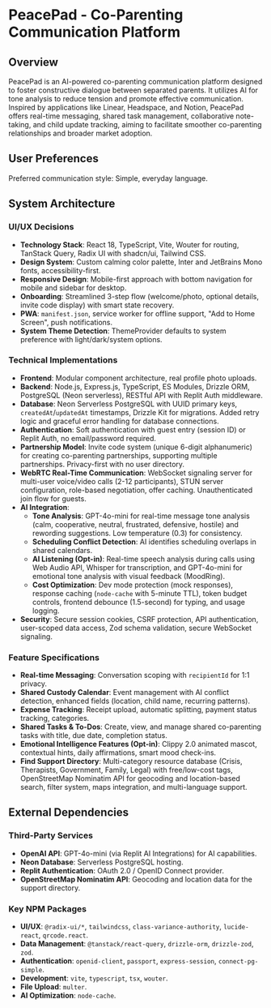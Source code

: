 # PeacePad - Co-Parenting Communication Platform

## Overview
PeacePad is an AI-powered co-parenting communication platform designed to foster constructive dialogue between separated parents. It utilizes AI for tone analysis to reduce tension and promote effective communication. Inspired by applications like Linear, Headspace, and Notion, PeacePad offers real-time messaging, shared task management, collaborative note-taking, and child update tracking, aiming to facilitate smoother co-parenting relationships and broader market adoption.

## User Preferences
Preferred communication style: Simple, everyday language.

## System Architecture

### UI/UX Decisions
- **Technology Stack**: React 18, TypeScript, Vite, Wouter for routing, TanStack Query, Radix UI with shadcn/ui, Tailwind CSS.
- **Design System**: Custom calming color palette, Inter and JetBrains Mono fonts, accessibility-first.
- **Responsive Design**: Mobile-first approach with bottom navigation for mobile and sidebar for desktop.
- **Onboarding**: Streamlined 3-step flow (welcome/photo, optional details, invite code display) with smart state recovery.
- **PWA**: `manifest.json`, service worker for offline support, "Add to Home Screen", push notifications.
- **System Theme Detection**: ThemeProvider defaults to system preference with light/dark/system options.

### Technical Implementations
- **Frontend**: Modular component architecture, real profile photo uploads.
- **Backend**: Node.js, Express.js, TypeScript, ES Modules, Drizzle ORM, PostgreSQL (Neon serverless), RESTful API with Replit Auth middleware.
- **Database**: Neon Serverless PostgreSQL with UUID primary keys, `createdAt`/`updatedAt` timestamps, Drizzle Kit for migrations. Added retry logic and graceful error handling for database connections.
- **Authentication**: Soft authentication with guest entry (session ID) or Replit Auth, no email/password required.
- **Partnership Model**: Invite code system (unique 6-digit alphanumeric) for creating co-parenting partnerships, supporting multiple partnerships. Privacy-first with no user directory.
- **WebRTC Real-Time Communication**: WebSocket signaling server for multi-user voice/video calls (2-12 participants), STUN server configuration, role-based negotiation, offer caching. Unauthenticated join flow for guests.
- **AI Integration**:
    - **Tone Analysis**: GPT-4o-mini for real-time message tone analysis (calm, cooperative, neutral, frustrated, defensive, hostile) and rewording suggestions. Low temperature (0.3) for consistency.
    - **Scheduling Conflict Detection**: AI identifies scheduling overlaps in shared calendars.
    - **AI Listening (Opt-in)**: Real-time speech analysis during calls using Web Audio API, Whisper for transcription, and GPT-4o-mini for emotional tone analysis with visual feedback (MoodRing).
    - **Cost Optimization**: Dev mode protection (mock responses), response caching (`node-cache` with 5-minute TTL), token budget controls, frontend debounce (1.5-second) for typing, and usage logging.
- **Security**: Secure session cookies, CSRF protection, API authentication, user-scoped data access, Zod schema validation, secure WebSocket signaling.

### Feature Specifications
- **Real-time Messaging**: Conversation scoping with `recipientId` for 1:1 privacy.
- **Shared Custody Calendar**: Event management with AI conflict detection, enhanced fields (location, child name, recurring patterns).
- **Expense Tracking**: Receipt upload, automatic splitting, payment status tracking, categories.
- **Shared Tasks & To-Dos**: Create, view, and manage shared co-parenting tasks with title, due date, completion status.
- **Emotional Intelligence Features (Opt-in)**: Clippy 2.0 animated mascot, contextual hints, daily affirmations, smart mood check-ins.
- **Find Support Directory**: Multi-category resource database (Crisis, Therapists, Government, Family, Legal) with free/low-cost tags, OpenStreetMap Nominatim API for geocoding and location-based search, filter system, maps integration, and multi-language support.

## External Dependencies

### Third-Party Services
- **OpenAI API**: GPT-4o-mini (via Replit AI Integrations) for AI capabilities.
- **Neon Database**: Serverless PostgreSQL hosting.
- **Replit Authentication**: OAuth 2.0 / OpenID Connect provider.
- **OpenStreetMap Nominatim API**: Geocoding and location data for the support directory.

### Key NPM Packages
- **UI/UX**: `@radix-ui/*`, `tailwindcss`, `class-variance-authority`, `lucide-react`, `qrcode.react`.
- **Data Management**: `@tanstack/react-query`, `drizzle-orm`, `drizzle-zod`, `zod`.
- **Authentication**: `openid-client`, `passport`, `express-session`, `connect-pg-simple`.
- **Development**: `vite`, `typescript`, `tsx`, `wouter`.
- **File Upload**: `multer`.
- **AI Optimization**: `node-cache`.